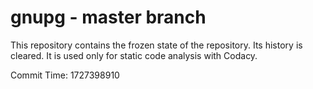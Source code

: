 # gnupg - master branch

This repository contains the frozen state of the repository.
Its history is cleared. It is used only for static code
analysis with Codacy.

Commit Time: 1727398910